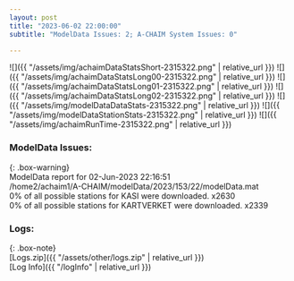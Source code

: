 ```yaml
---
layout: post
title: "2023-06-02 22:00:00"
subtitle: "ModelData Issues: 2; A-CHAIM System Issues: 0"

---
```


![]({{ "/assets/img/achaimDataStatsShort-2315322.png" | relative_url }})
![]({{ "/assets/img/achaimDataStatsLong00-2315322.png" | relative_url }})
![]({{ "/assets/img/achaimDataStatsLong01-2315322.png" | relative_url }})
![]({{ "/assets/img/achaimDataStatsLong02-2315322.png" | relative_url }})
![]({{ "/assets/img/modelDataDataStats-2315322.png" | relative_url }})
![]({{ "/assets/img/modelDataStationStats-2315322.png" | relative_url }})
![]({{ "/assets/img/achaimRunTime-2315322.png" | relative_url }})


### ModelData Issues:  
  
{: .box-warning}  
 ModelData report for 02-Jun-2023 22:16:51   
 /home2/achaim1/A-CHAIM/modelData/2023/153/22/modelData.mat   
 0% of all possible stations for KASI were downloaded. x2630   
 0% of all possible stations for KARTVERKET were downloaded. x2339   
  


### Logs:  
  
{: .box-note}  
[Logs.zip]({{ "/assets/other/logs.zip" | relative_url }})  
[Log Info]({{ "/logInfo" | relative_url }})  

